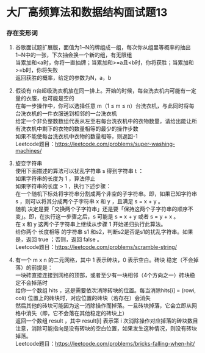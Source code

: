 # 大厂高频算法和数据结构面试题13

### 存在变形词
1. 谷歌面试题扩展版，面值为1~N的牌组成一组，每次你从组里等概率的抽出1~N中的一张，下次抽会换一个新的组，有无限组  
   当累加和<a时，你将一直抽牌；当累加和>=a且<b时，你将获胜；当累加和>=b时，你将失败  
   返回获胜的概率，给定的参数为N，a，b

2. 假设有 n台超级洗衣机放在同一排上。开始的时候，每台洗衣机内可能有一定量的衣服，也可能是空的  
   在每一步操作中，你可以选择任意 m（1 ≤ m ≤ n）台洗衣机，与此同时将每台洗衣机的一件衣服送到相邻的一台洗衣机  
   给定一个非负整数数组代表从左至右每台洗衣机中的衣物数量，请给出能让所有洗衣机中剩下的衣物的数量相等的最少的操作步数  
   如果不能使每台洗衣机中衣物的数量相等，则返回-1  
   Leetcode题目：https://leetcode.com/problems/super-washing-machines/

3. 旋变字符串  
   使用下面描述的算法可以扰乱字符串 s 得到字符串 t ：  
   如果字符串的长度为 1 ，算法停止  
   如果字符串的长度 > 1 ，执行下述步骤：  
   在一个随机下标处将字符串分割成两个非空的子字符串。即，如果已知字符串 s ，则可以将其分成两个子字符串 x 和 y ，且满足 s = x + y 。  
   随机 决定是要「交换两个子字符串」还是要「保持这两个子字符串的顺序不变」。即，在执行这一步骤之后，s 可能是 s = x + y 或者 s = y + x 。  
   在 x 和 y 这两个子字符串上继续从步骤 1 开始递归执行此算法。  
   给你两个 长度相等 的字符串 s1 和s2，判断s2是否是s1的扰乱字符串。如果是，返回 true ；否则，返回 false 。  
   Leetcode题目：https://leetcode.com/problems/scramble-string/

4. 有一个 m x n 的二元网格，其中 1 表示砖块，0 表示空白。砖块 稳定（不会掉落）的前提是：  
   一块砖直接连接到网格的顶部，或者至少有一块相邻（4个方向之一）砖块稳定不会掉落时  
   给你一个数组 hits ，这是需要依次消除砖块的位置。每当消除hits[i] = (rowi, coli) 位置上的砖块时，对应位置的砖块（若存在）会消失  
   然后其他的砖块可能因为这一消除操作而掉落。一旦砖块掉落，它会立即从网格中消失（即，它不会落在其他稳定的砖块上）  
   返回一个数组 result ，其中 result[i] 表示第 i 次消除操作对应掉落的砖块数目  
   注意，消除可能指向是没有砖块的空白位置，如果发生这种情况，则没有砖块掉落。  
   Leetcode题目：https://leetcode.com/problems/bricks-falling-when-hit/  







